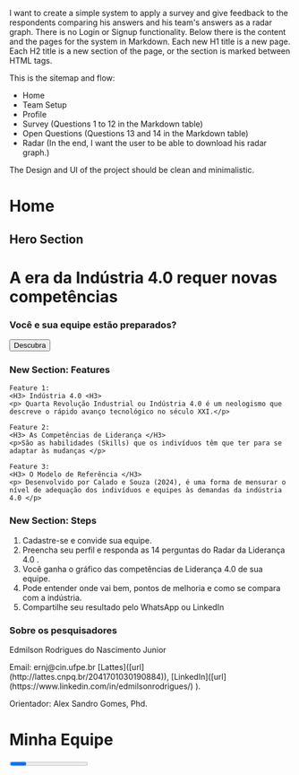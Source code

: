 I want to create a simple system to apply a survey and give feedback to the respondents comparing his answers and his team's answers as a radar graph. There is no Login or Signup functionality. Below there is the content and the pages for the system in Markdown. Each new H1 title is a new page. Each H2 title is a new section of the page, or the section is marked between HTML tags.

This is the sitemap and flow: 

- Home
- Team Setup
- Profile
- Survey (Questions 1 to 12 in the Markdown table)
- Open Questions (Questions 13 and 14 in the Markdown table)
- Radar (In the end, I want the user to be able to download his radar graph.)

The Design and UI of the project should be clean and minimalistic.

# Home

## Hero Section

<h1>A era da Indústria 4.0 requer novas competências </h1>
<h3>Você e sua equipe estão preparados? </h3>

<button> Descubra </button>

### New Section: Features

    Feature 1: 
    <H3> Indústria 4.0 <H3>
    <p> Quarta Revolução Industrial ou Indústria 4.0 é um neologismo que descreve o rápido avanço tecnológico no século XXI.</p>
    
    Feature 2: 
    <H3> As Competências de Liderança </H3>
    <p>São as habilidades (Skills) que os indivíduos têm que ter para se adaptar às mudanças </p>
    
    Feature 3: 
    <H3> O Modelo de Referência </H3>
    <p> Desenvolvido por Calado e Souza (2024), é uma forma de mensurar o nível de adequação dos indivíduos e equipes às demandas da indústria 4.0 </p>

### New Section: Steps

1. Cadastre-se e convide sua equipe. 
2. Preencha seu perfil e responda as 14 perguntas do Radar da Liderança 4.0 .
3. Você ganha o gráfico das competências de Liderança 4.0 de sua equipe. 
4. Pode entender onde vai bem, pontos de melhoria e como se compara com a indústria.
5. Compartilhe seu resultado pelo WhatsApp ou LinkedIn

### Sobre os pesquisadores

<card>Edmilson Rodrigues do Nascimento Junior
<p></p>
Email: ernj@cin.ufpe.br 
[Lattes]([url](http://lattes.cnpq.br/2041701030190884)), [LinkedIn]([url](https://www.linkedin.com/in/edmilsonrodrigues/)
). </card>

<card> Orientador: Alex Sandro Gomes, Phd. </card>

# Minha Equipe

<Progress bar UI>
**  Minha Equipe**
    Meu Perfil
    Radar das Competências de Liderança 4.0
    Resultados
<Progress bar UI>

<main>
<Toggle> Criar Equipe | Entrar em Equipe </Toggle>
    
<h3> Dados Sobre a equipe: </h3> 

<Criar Equipe>
Nome da equipe:
Meu email: 
Meu papel é de: [Líder da equipe, colaborador na equipe]
Número de pessoas na equipe: 

    <button> Criar Equipe </button>
</Criar Equipe>
<h3>Convidar Equipe: </h3>


<Entrar em Equipe>
Nome da equipe: 
Email da pessoa que criou a equipe:
Meu email: 
    <button> Entrar Equipe </button>
</Entrar em Equipe>

<form>
<p> Customize e envie a mensagem abaixo para sua equipe nos seus canais.</p>
Mensagem: (Mensagem padrão: Oi. Tudo bem? Favor preencher essa ferramenta para que possamos saber como nossa equipe está em relação às competências de liderança 4.0. Lembre de selecionar "Entrar em Equipe" na página de equipe e inserir o meu email {INSERIR EMAIL do usuário} e o nome da equipe {Nome da equipe} )
<button> Copiar Mensagem </button>
</form>

| Equipe {Nome da equipe}                                      |
|Email | Status do convite (enviado, cadastrado ou respondido) |
| {email1@gmail.com}       |    Enviado                         | 

<button> Próxima Página </button>
</main>

# Meu Perfil

<Progress bar UI>
    Minha Equipe
    **Meu Perfil**
    Radar das Competências de Liderança 4.0
    Resultados
<Progress bar UI>

<main>

<h3> Dados sobre Meu Perfil <h3>
<form>
    Nome Completo: 
    Data de Nascimento: 
    Escolaridade: [2o Grau, Superior Incompleto, Superior Completo, Pós-Graduação Lato Senso, Mestrado, Doutorado]
    Mês/Ano de conclusão da graduação (se aplicável)

    Minha organização: (Nome)
    Site: (Insira o site) 
    Tipo: [Pública, Privada, 3o Setor]
    Porte: [Micro, Pequena, Média, Grande]
    Número de colaboradores:

</form>
</main>

# Questionário de Competências da Liderança 4.0

<Progress bar UI>
    Minha Equipe
    Meu Perfil
    **Questionário das Competências de Liderança 4.0**
    Resultados
<Progress bar UI>
<main>
<form>

    | COMPETÊNCIA AVALIADA | PERGUNTA | TIPO DE PERGUNTA |
    | Abertura | (Q1) O ambiente de trabalho facilita o feedback positivo ou negativo de mão dupla entre o líder e os membros da equipe? | Escala Likert |
    | Agilidade | (Q2) No ambiente de trabalho, você age e reage rapidamente, assume riscos, considera diferentes cenários, experimenta ideias e aprende com as falhas? | Escala Likert |
    | Confiança | (Q3) No ambiente de trabalho, você acredita que a relação profissional entre o líder e a equipe é baseada na confiança mútua? | Escala Likert |
    | Empatia | (Q4) Nas relações profissionais, você compreende, tem empatia e considera a perspectiva e os sentimentos dos outros, e percebe que o mesmo é recíproco? | Escala Likert |
    | Articulação | (Q5) No ambiente de trabalho, as conexões entre as competências dos membros da equipe e as externas ao squad/projeto são potencializadas, maximizadas e bem utilizadas? | Escala Likert |
    | Adaptabilidade | (Q6) No ambiente de trabalho, você consegue se adaptar rapidamente e responder às adversidades que ocorrem em situações não planejadas? | Escala Likert |
    | Inovação | (Q7) O ambiente de trabalho favorece, estimula e desenvolve as competências necessárias para a busca da inovação nos indivíduos? | Escala Likert |
    | Comunicação | (Q8) No ambiente de trabalho, a comunicação é facilitada e ocorre de forma fluida, permitindo que você se comunique interna e externamente através de várias formas e canais? | Escala Likert |
    | Descentralização | (Q9) No ambiente de trabalho diário, a tomada de decisão é participativa e compartilhada entre a gestão e a equipe, em vez de concentrada em uma pessoa? | Escala Likert |
    | Auto-organização | (Q10) No ambiente de trabalho, a equipe se auto-organiza e se esforça coletivamente para resolver uma tarefa complexa ou um desafio inesperado? | Escala Likert |
    | Colaboração | (Q11) No ambiente de trabalho, os desafios são tratados de forma colaborativa, aproveitando efetivamente as competências individuais dos membros da equipe? | Escala Likert |
    | Resiliência | (Q12) No ambiente de trabalho, você considera que mantém uma atitude positiva, proativa e de aprendizado diante de obstáculos e fracassos? | Escala Likert |


</form>
</main>

# Open Questions

<Progress bar UI>
    Minha Equipe
    Meu Perfil
    **Questionário das Competências de Liderança 4.0**
    Resultados
<Progress bar UI>
    
    <form>
     | COMPETÊNCIA AVALIADA | PERGUNTA | TIPO DE PERGUNTA |
    | Ambiente de Trabalho | (Q13) Na sua opinião, o que poderia ser melhorado no ambiente de trabalho físico ou psicológico, ou nas relações profissionais dentro da equipe ou com a gestão? | Aberta |
    | Formação | (Q14) Na sua opinião, como a universidadede poderia ter lhe preparado melhor para os desafios profissionais que você enfrentou após a graduação? | Aberta |
</form>

# Resultados

<Progress bar UI>
    Minha Equipe
    Meu Perfil
    Questionário das Competências de Liderança 4.0
    **Resultados**
<Progress bar UI>

<main>
<radar-graph>

| Equipe {Nome da equipe}                                      |
|Email | Status do convite [enviado, cadastrado ou respondido] |
| {email1@gmail.com}       |    {Enviado}                         | 

![radar_chart](https://github.com/user-attachments/assets/0f290340-2e32-4dd4-8e1c-c57d65aefa89)

<button> Baixar gráfico </button>
<button> Compartilhar url único </button>
</radar-graph>
</main>
